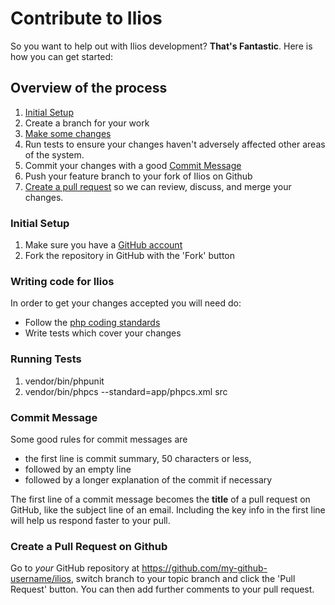 # Contribute to Ilios

So you want to help out with Ilios development?  **That's Fantastic**.  Here is
how you can get started:

## Overview of the process

1. [Initial Setup](#initial-setup)
2. Create a branch for your work
3. [Make some changes](#writing-code-for-ilios)
4. Run tests to ensure your changes haven't adversely affected other areas of the system.
5. Commit your changes with a good [Commit Message](#commit-message)
5. Push your feature branch to your fork of Ilios on Github
6. [Create a pull request](#create-a-pull-request-on-github) so we can review, discuss, and merge your changes.

### Initial Setup

1. Make sure you have a [GitHub account](https://github.com/signup/free)
2. Fork the repository in GitHub with the 'Fork' button

### Writing code for Ilios

In order to get your changes accepted you will need do:

 * Follow the [php coding standards](http://www.php-fig.org/)
 * Write tests which cover your changes

### Running Tests
1. vendor/bin/phpunit
2. vendor/bin/phpcs --standard=app/phpcs.xml src

### Commit Message

Some good rules for commit messages are

 * the first line is commit summary, 50 characters or less,
 * followed by an empty line
 * followed by a longer explanation of the commit if necessary

The first line of a commit message becomes the **title** of a pull
request on GitHub, like the subject line of an email.  Including
the key info in the first line will help us respond faster to
your pull.

### Create a Pull Request on Github

Go to *your* GitHub repository at
https://github.com/my-github-username/ilios, switch branch to your
topic branch and click the 'Pull Request' button. You can then add further
comments to your pull request.
